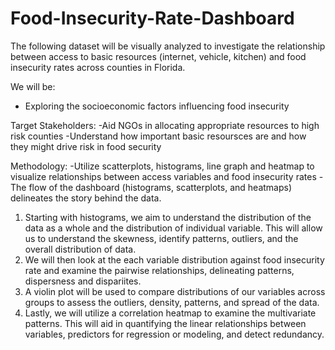# Food-Insecurity-Rate-Dashboard
The following dataset will be visually analyzed to investigate the relationship between access to basic resources (internet, vehicle, kitchen) and food insecurity rates across counties in Florida.

We will be:
- Exploring the socioeconomic factors influencing food insecurity

Target Stakeholders:
-Aid NGOs in allocating appropriate resources to high risk counties
-Understand how important basic resoursces are and how they might drive risk in food security

Methodology:
-Utilize scatterplots, histograms, line graph and heatmap to visualize relationships between access variables and food insecurity rates
-The flow of the dashboard (histograms, scatterplots, and heatmaps) delineates the story behind the data.
1) Starting with histograms, we aim to understand the distribution of the data as a whole and the distribution of individual variable. This will allow us to understand the skewness, identify patterns, outliers, and the overall distribution of data.
2) We will then look at the each variable distribution against food insecurity rate and examine the pairwise relationships, delineating patterns, dispersness and dispariites.
3) A violin plot will be used to compare distributions of our variables across groups to assess the outliers, density, patterns, and spread of the data.
4) Lastly, we will utilize a correlation heatmap to examine the multivariate patterns. This will aid in quantifying the linear relationships between variables, predictors for regression or modeling, and detect redundancy.
